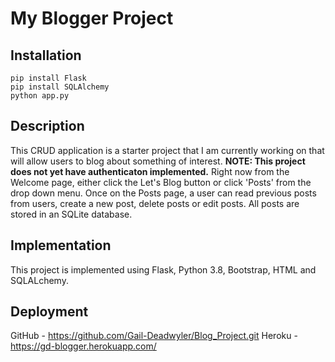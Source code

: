 # My Blogger Project

## Installation
```
pip install Flask
pip install SQLAlchemy
python app.py

```
## Description

This CRUD application is a starter project that I am currently working on that will allow users to blog about something of interest. **NOTE: This project does not yet have authenticaton implemented.** Right now from the Welcome page, either click the Let's Blog button or click 'Posts' from the drop down menu. Once on the Posts page, a user can read previous posts from users, create a new post, delete posts or edit posts. All posts are stored in an SQLite database.

## Implementation

This project is implemented using Flask, Python 3.8, Bootstrap, HTML and SQLALchemy.  

## Deployment  
GitHub - https://github.com/Gail-Deadwyler/Blog_Project.git 
Heroku - https://gd-blogger.herokuapp.com/
